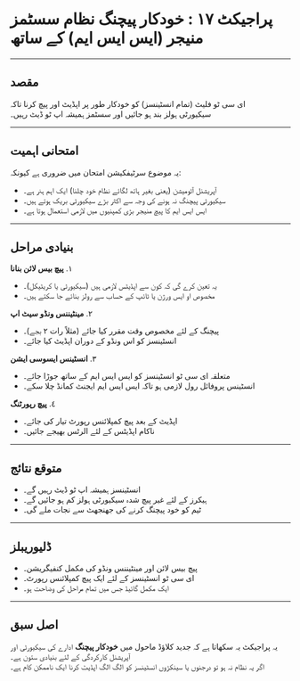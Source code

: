 # پراجیکٹ ١٧ : خودکار پیچنگ نظام سسٹمز منیجر (ایس ایس ایم) کے ساتھ  

---

## مقصد  
ای سی ٹو فلیٹ (تمام انسٹینسز) کو خودکار طور پر اپڈیٹ اور پیچ کرنا تاکہ  
سیکیورٹی ہولز بند ہو جائیں اور سسٹمز ہمیشہ اپ ٹو ڈیٹ رہیں۔  

---

## امتحانی اہمیت  
یہ موضوع سرٹیفکیشن امتحان میں ضروری ہے کیونکہ:  
- آپریشنل آٹومیشن (یعنی بغیر ہاتھ لگائے نظام خود چلنا) ایک اہم ہنر ہے۔  
- سیکیورٹی پیچنگ نہ ہونے کی وجہ سے اکثر بڑے سیکیورٹی بریک ہوتے ہیں۔  
- ایس ایس ایم کا پیچ منیجر بڑی کمپنیوں میں لازمی استعمال ہوتا ہے۔  

---

## بنیادی مراحل  

١. **پیچ بیس لائن بنانا**  
   - یہ تعین کرے گی کہ کون سے اپڈیٹس لازمی ہیں (سیکیورٹی یا کریٹیکل)۔  
   - مخصوص او ایس ورژن یا ٹائپ کے حساب سے رولز بنائے جا سکتے ہیں۔  

٢. **مینٹیننس ونڈو سیٹ اپ**  
   - پیچنگ کے لئے مخصوص وقت مقرر کیا جائے (مثلاً رات ٢ بجے)۔  
   - انسٹینسز کو اس ونڈو کے دوران اپڈیٹ کیا جائے۔  

٣. **انسٹینس ایسوسی ایشن**  
   - متعلقہ ای سی ٹو انسٹینسز کو ایس ایس ایم کے ساتھ جوڑا جائے۔  
   - انسٹینس پروفائل رول لازمی ہو تاکہ ایس ایس ایم ایجنٹ کمانڈ چلا سکے۔  

٤. **پیچ رپورٹنگ**  
   - اپڈیٹ کے بعد پیچ کمپلائنس رپورٹ تیار کی جائے۔  
   - ناکام اپڈیٹس کے لئے الرٹس بھیجے جائیں۔  

---

## متوقع نتائج  
- انسٹینسز ہمیشہ اپ ٹو ڈیٹ رہیں گے۔  
- ہیکرز کے لئے غیر پیچ شدہ سیکیورٹی ہولز کم ہو جائیں گے۔  
- ٹیم کو خود پیچنگ کرنے کی جھنجھٹ سے نجات ملے گی۔  

---

## ڈلیوریبلز  
- پیچ بیس لائن اور مینٹیننس ونڈو کی مکمل کنفیگریشن۔  
- ای سی ٹو انسٹینسز کے لئے ایک پیچ کمپلائنس رپورٹ۔  
- ایک مکمل گائیڈ جس میں تمام مراحل کی وضاحت ہو۔  

---

## اصل سبق  
یہ پراجیکٹ یہ سکھاتا ہے کہ جدید کلاؤڈ ماحول میں **خودکار پیچنگ** ادارے کی سیکیورٹی اور آپریشنل کارکردگی کے لئے بنیادی ستون ہے۔  
اگر یہ نظام نہ ہو تو درجنوں یا سینکڑوں انسٹینسز کو الگ الگ اپڈیٹ کرنا ایک ناممکن کام ہے۔  
